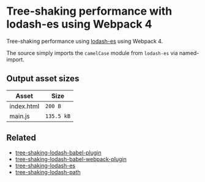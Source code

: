 # Tree-shaking performance with lodash-es using Webpack 4

Tree-shaking performance using [lodash-es](https://www.npmjs.com/package/lodash-es) using Webpack 4.

The source simply imports the `camelCase` module from `lodash-es` via named-import.

## Output asset sizes
<!-- asset-sizes:start -->
| Asset | Size |
| - | - |
| index.html | `200 B` |
| main.js | `135.5 kB` |
<!-- asset-sizes:end -->

## Related
- [tree-shaking-lodash-babel-plugin](../tree-shaking-lodash-babel-plugin)
- [tree-shaking-lodash-babel-webpack-plugin](../tree-shaking-lodash-babel-webpack-plugin)
- [tree-shaking-lodash-es](../tree-shaking-lodash-es)
- [tree-shaking-lodash-path](../tree-shaking-lodash-path)
